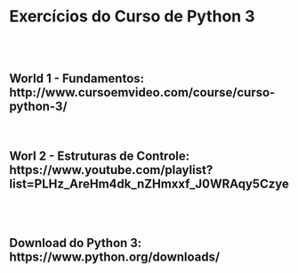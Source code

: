 <h1>Exercícios do Curso de Python 3</h1></br>
</br>
<h2>World 1 - Fundamentos: http://www.cursoemvideo.com/course/curso-python-3/</h2><br>
<h2>Worl 2 - Estruturas de Controle: https://www.youtube.com/playlist?list=PLHz_AreHm4dk_nZHmxxf_J0WRAqy5Czye</h2><br>
</br>
<h2>Download do Python 3: https://www.python.org/downloads/</h2<br>
